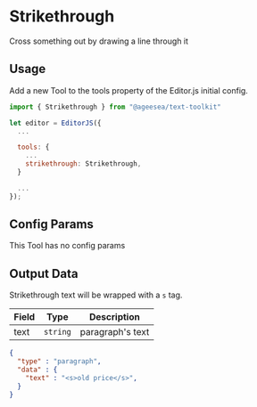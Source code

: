 # Strikethrough

Cross something out by drawing a line through it

## Usage

Add a new Tool to the tools property of the Editor.js initial config.

```js
import { Strikethrough } from "@ageesea/text-toolkit"

let editor = EditorJS({
  ...

  tools: {
    ...
    strikethrough: Strikethrough,
  }

  ...
});
```

## Config Params

This Tool has no config params

## Output Data

Strikethrough text will be wrapped with a `s` tag.

| Field     | Type     | Description     |
|-----------|----------|-----------------|
| text      | `string` | paragraph's text |

```json
{
  "type" : "paragraph",
  "data" : {
    "text" : "<s>old price</s>",
  }
}
```